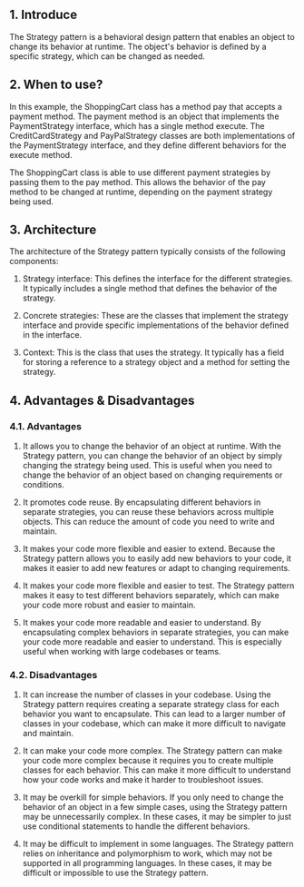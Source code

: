 ## 1. Introduce

The Strategy pattern is a behavioral design pattern that enables an object to change its behavior at runtime. The object's behavior is defined by a specific strategy, which can be changed as needed.

## 2. When to use?

In this example, the ShoppingCart class has a method pay that accepts a payment method. The payment method is an object that implements the PaymentStrategy interface, which has a single method execute. The CreditCardStrategy and PayPalStrategy classes are both implementations of the PaymentStrategy interface, and they define different behaviors for the execute method.

The ShoppingCart class is able to use different payment strategies by passing them to the pay method. This allows the behavior of the pay method to be changed at runtime, depending on the payment strategy being used.

## 3. Architecture

The architecture of the Strategy pattern typically consists of the following components:

1. Strategy interface: This defines the interface for the different strategies. It typically includes a single method that defines the behavior of the strategy.

2. Concrete strategies: These are the classes that implement the strategy interface and provide specific implementations of the behavior defined in the interface.

3. Context: This is the class that uses the strategy. It typically has a field for storing a reference to a strategy object and a method for setting the strategy.

## 4. Advantages & Disadvantages

### 4.1. Advantages

1. It allows you to change the behavior of an object at runtime. With the Strategy pattern, you can change the behavior of an object by simply changing the strategy being used. This is useful when you need to change the behavior of an object based on changing requirements or conditions.

2. It promotes code reuse. By encapsulating different behaviors in separate strategies, you can reuse these behaviors across multiple objects. This can reduce the amount of code you need to write and maintain.

3. It makes your code more flexible and easier to extend. Because the Strategy pattern allows you to easily add new behaviors to your code, it makes it easier to add new features or adapt to changing requirements.

4. It makes your code more flexible and easier to test. The Strategy pattern makes it easy to test different behaviors separately, which can make your code more robust and easier to maintain.

5. It makes your code more readable and easier to understand. By encapsulating complex behaviors in separate strategies, you can make your code more readable and easier to understand. This is especially useful when working with large codebases or teams.

### 4.2. Disadvantages

1. It can increase the number of classes in your codebase. Using the Strategy pattern requires creating a separate strategy class for each behavior you want to encapsulate. This can lead to a larger number of classes in your codebase, which can make it more difficult to navigate and maintain.

2. It can make your code more complex. The Strategy pattern can make your code more complex because it requires you to create multiple classes for each behavior. This can make it more difficult to understand how your code works and make it harder to troubleshoot issues.

3. It may be overkill for simple behaviors. If you only need to change the behavior of an object in a few simple cases, using the Strategy pattern may be unnecessarily complex. In these cases, it may be simpler to just use conditional statements to handle the different behaviors.

4. It may be difficult to implement in some languages. The Strategy pattern relies on inheritance and polymorphism to work, which may not be supported in all programming languages. In these cases, it may be difficult or impossible to use the Strategy pattern.